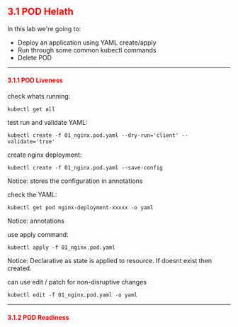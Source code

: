 ## <font color='red'> 3.1 POD Helath </font>

In this lab we're going to:
* Deploy an application using YAML  create/apply
* Run through some common kubectl commands
* Delete POD

---

#### <font color='red'> 3.1.1 POD Liveness </font>
check whats running:
```
kubectl get all
```
test run and validate YAML:
```
kubectl create -f 01_nginx.pod.yaml --dry-run='client' --validate='true'
```
create nginx deployment:
```
kubectl create -f 01_nginx.pod.yaml --save-config
```
Notice: stores the configuration in annotations  

check the YAML:
```
kubectl get pod nginx-deployment-xxxxx -o yaml
```
Notice: annotations    

use apply command:
```
kubectl apply -f 01_nginx.pod.yaml
```
Notice: Declarative as state is applied to resource.  If doesnt exist then created.

can use edit / patch for non-disruptive changes
```
kubectl edit -f 01_nginx.pod.yaml -o yaml
```

---


#### <font color='red'> 3.1.2 POD Readiness </font>
